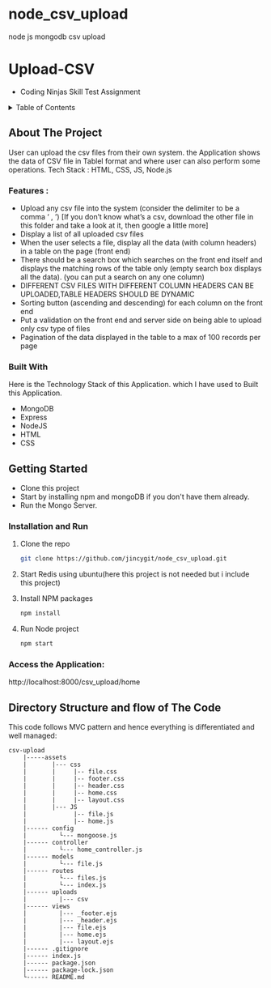 # node_csv_upload
node js mongodb csv upload
# Upload-CSV

-  Coding Ninjas Skill Test Assignment

<!-- TABLE OF CONTENTS -->
<details>
  <summary>Table of Contents</summary>
  <ol>
    <li>
      <a href="#about-the-project">About The Project</a>
      <ul>
        <li><a href="#built-with">Built With</a></li>
      </ul>
    </li>
    <li>
      <a href="#getting-started">Getting Started</a>
      <ul>
        <li><a href="#installation">Installation</a></li>
      </ul>
    </li>
    
  </ol>
</details>

## About The Project

User can upload the csv files from their own system. the Application shows the data of CSV file in Tablel format and where user can also perform some operations.
Tech Stack : HTML, CSS, JS, Node.js

### Features :

-  Upload any csv file into the system (consider the delimiter to be a comma ‘ , ’) [If you don’t know
   what’s a csv, download the other file in this folder and take a look at it, then google a little more]
-  Display a list of all uploaded csv files
-  When the user selects a file, display all the data (with column headers) in a table on the page (front
   end)
-  There should be a search box which searches on the front end itself and displays the matching rows
   of the table only (empty search box displays all the data). (you can put a search on any one column)
-  DIFFERENT CSV FILES WITH DIFFERENT COLUMN HEADERS CAN BE UPLOADED,TABLE HEADERS SHOULD BE DYNAMIC
-  Sorting button (ascending and descending) for each column on the front end
-  Put a validation on the front end and server side on being able to upload only csv
   type of files
-  Pagination of the data displayed in the table to a max of 100 records per
   page

### Built With

Here is the Technology Stack of this Application. which I have used to Built this Application.

-  MongoDB
-  Express
-  NodeJS
-  HTML
-  CSS

<!-- GETTING STARTED -->

## Getting Started

-  Clone this project
-  Start by installing npm and mongoDB if you don't have them already.
-  Run the Mongo Server.


### Installation and Run

1. Clone the repo
   ```sh
   git clone https://github.com/jincygit/node_csv_upload.git
   ```

2. Start Redis using ubuntu(here this project is not needed but i include this project)
3. Install NPM packages
   ```sh
   npm install
   ```
4. Run Node project
   ```sh
   npm start
   ```
### Access the Application:
   http://localhost:8000/csv_upload/home
## Directory Structure and flow of The Code

This code follows MVC pattern and hence everything is differentiated and well managed:

    csv-upload
        |-----assets
        |       |--- css
        |       |     |-- file.css
        |       |     |-- footer.css
        |       |     |-- header.css
        |       |     |-- home.css
        |       |     |-- layout.css
        |       |--- JS
        |             |-- file.js
        |             |-- home.js
        |------ config
        |         └--- mongoose.js
        |------ controller
        |         └--- home_controller.js
        |------ models
        |         └--- file.js
        |------ routes
        |         └--- files.js
        |         └--- index.js
        |------ uploads
        |         |--- csv
        |------ views
        |         |--- _footer.ejs
        |         |--- _header.ejs
        |         |--- file.ejs
        |         |--- home.ejs
        |         |--- layout.ejs
        |------ .gitignore
        |------ index.js
        |------ package.json
        |------ package-lock.json
        └------ README.md




